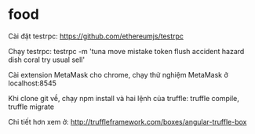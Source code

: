 # food

Cài đặt testrpc: https://github.com/ethereumjs/testrpc

Chạy testrpc: testrpc -m 'tuna move mistake token flush accident hazard dish coral try usual sell'

Cài extension MetaMask cho chrome, chạy thử nghiệm MetaMask ở localhost:8545

Khi clone git về, chạy npm install và hai lệnh của truffle: truffle compile, truffle migrate

Chi tiết hơn xem ở: http://truffleframework.com/boxes/angular-truffle-box
